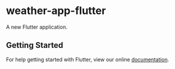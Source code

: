 # weather-app-flutter

A new Flutter application.

## Getting Started

For help getting started with Flutter, view our online
[documentation](https://flutter.io/).
